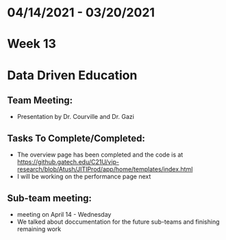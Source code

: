 # 04/14/2021 - 03/20/2021
# Week 13
# Data Driven Education

## Team Meeting:
 - Presentation by Dr. Courville and Dr. Gazi
  
  
## Tasks To Complete/Completed:
  - The overview page has been completed and the code is at 
    https://github.gatech.edu/C21U/vip-research/blob/Atush/JITIProd/app/home/templates/index.html
  - I will be working on the performance page next

  
## Sub-team meeting:
  - meeting on April 14 - Wednesday
  - We talked about doccumentation for the future sub-teams and finishing remaining work
